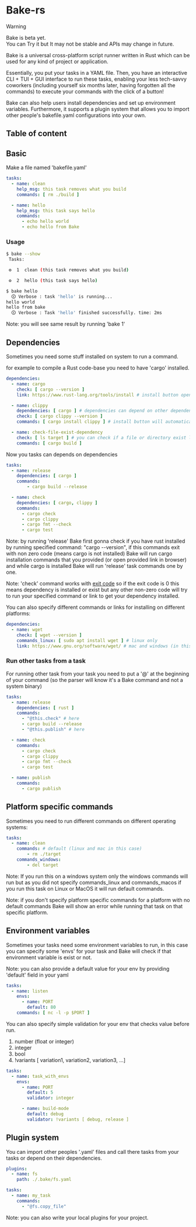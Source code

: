 # Bake-rs

> [!WARNING]  
> Bake is beta yet.\
> You can Try it but It may not be stable and APIs may change in future.

Bake is a universal cross-platform script runner written in Rust which can be used for any kind of project or application.

Essentially, you put your tasks in a YAML file. Then, you have an interactive CLI + TUI + GUI interface to run these tasks, enabling your less tech-savvy coworkers (including yourself six months later, having forgotten all the commands) to execute your commands with the click of a button!

Bake can also help users install dependencies and set up environment variables. Furthermore, it supports a plugin system that allows you to import other people's bakefile.yaml configurations into your own.

## Table of content

## Basic

Make a file named 'bakefile.yaml'

```yaml
tasks:
  - name: clean
    help_msg: this task removes what you build
    commands: [ rm ./build ]

  - name: hello
    help_msg: this task says hello
    commands: 
      - echo hello world
      - echo hello from Bake
```

### Usage

```sh
$ bake --show
 Tasks: 

 ⚙  1  clean (this task removes what you build)

 ⚙  2  hello (this task says hello)
```

```sh
$ bake hello
  🛈 Verbose : task 'hello' is running...
hello world
hello from bake
  🛈 Verbose : Task 'hello' finished successfully. time: 2ms
```

Note: you will see same result by running 'bake 1'

## Dependencies

Sometimes you need some stuff installed on system to run a command.

for example to compile a Rust code-base you need to have 'cargo' installed.

```yaml
dependencies:
  - name: cargo
    check: [ cargo --version ]
    link: https://www.rust-lang.org/tools/install # install button opens browser and user should manually install it

  - name: clippy
    dependencies: [ cargo ] # dependencies can depend on other dependencies
    check: [ cargo clippy --version ]
    commands: [ cargo install clippy ] # install button will automatically install

  - name: check-file-exist-dependency
    check: [ ls target ] # you can check if a file or directory exist like this
    commands: [ cargo build ]
```

Now you tasks can depends on dependencies

```yaml
tasks:
  - name: release
    dependencies: [ cargo ] 
    commands: 
        - cargo build --release

  - name: check
    dependencies: [ cargo, clippy ]
    commands:
      - cargo check
      - cargo clippy
      - cargo fmt --check
      - cargo test
```

Note: by running 'release' Bake first gonna check if you have rust installed by running specified command: "cargo --version", if this commands exit with non zero code (means cargo is not installed) Bake will run cargo installation commands that you provided (or open provided link in browser) and while cargo is installed Bake will run 'release' task commands one by one.

Note: 'check' command works with [exit code](https://en.wikipedia.org/wiki/Exit_status#:~:text=In%20computing%2C%20the%20exit%20status,referred%20to%20as%20an%20errorlevel.)
so if the exit code is 0 this means dependency is installed or exist but any other non-zero code will try to run your specified command or link to get your dependency installed.

You can also specify different commands or links for installing on different platforms:

```yaml
dependencies:
  - name: wget
    check: [ wget --version ]
    commands_linux: [ sudo apt install wget ] # linux only
    link: https://www.gnu.org/software/wget/ # mac and windows (in this case)
```

### Run other tasks from a task

For running other task from your task you need to put a '@' at the beginning of your command (so the parser will know it's a Bake command and not a system binary)

```yaml
tasks:
  - name: release
    dependencies: [ rust ]
    commands: 
      - "@this.check" # here
      - cargo build --release
      - "@this.publish" # here

  - name: check
    commands:
      - cargo check
      - cargo clippy
      - cargo fmt --check
      - cargo test

  - name: publish
    commands:
      - cargo publish
```

## Platform specific commands

Sometimes you need to run different commands on different operating systems:

```yaml
tasks:
  - name: clean
    commands: # default (linux and mac in this case)
        - rm ./target
    commands_windows: 
        - del target
```

Note: If you run this on a windows system only the windows commands will run but as you did not specify commands_linux and commands_macos if you run this task on Linux or MacOS it will run default commands.

Note: if you don't specify platform specific commands for a platform with no default commands Bake will show an error while running that task on that specific platform.

## Environment variables

Sometimes your tasks need some environment variables to run, in this case you can specify some 'envs' for your task and Bake will check if that environment variable is exist or not.

Note: you can also provide a default value for your env by providing 'default' field in your yaml

```yaml
tasks:
  - name: listen
    envs:
      - name: PORT 
        default: 80
    commands: [ nc -l -p $PORT ]
```

You can also specify simple validation for your env that checks value before run.

1. number (float or integer)
1. integer
1. bool
1. !variants [ variation1, variation2, variation3, ...]

```yaml
tasks:
  - name: task_with_envs
    envs:
      - name: PORT
        default: 5
        validator: integer

      - name: build-mode
        default: debug
        validator: !variants [ debug, release ]
```

## Plugin system

You can import other peoples '.yaml' files and call there tasks from your tasks or depend on their dependencies.

```yaml
plugins:
  - name: fs
    path: ./.bake/fs.yaml
```

```yaml
tasks:
  - name: my_task
    commands:
      - "@fs.copy_file"
```

Note: you can also write your local plugins for your project.
